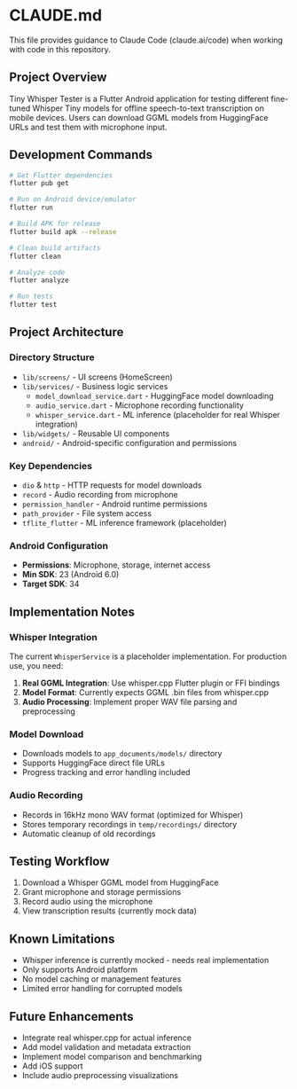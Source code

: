 # CLAUDE.md

This file provides guidance to Claude Code (claude.ai/code) when working with code in this repository.

## Project Overview

Tiny Whisper Tester is a Flutter Android application for testing different fine-tuned Whisper Tiny models for offline speech-to-text transcription on mobile devices. Users can download GGML models from HuggingFace URLs and test them with microphone input.

## Development Commands

```bash
# Get Flutter dependencies
flutter pub get

# Run on Android device/emulator
flutter run

# Build APK for release
flutter build apk --release

# Clean build artifacts
flutter clean

# Analyze code
flutter analyze

# Run tests
flutter test
```

## Project Architecture

### Directory Structure
- `lib/screens/` - UI screens (HomeScreen)
- `lib/services/` - Business logic services
  - `model_download_service.dart` - HuggingFace model downloading
  - `audio_service.dart` - Microphone recording functionality
  - `whisper_service.dart` - ML inference (placeholder for real Whisper integration)
- `lib/widgets/` - Reusable UI components
- `android/` - Android-specific configuration and permissions

### Key Dependencies
- `dio` & `http` - HTTP requests for model downloads
- `record` - Audio recording from microphone
- `permission_handler` - Android runtime permissions
- `path_provider` - File system access
- `tflite_flutter` - ML inference framework (placeholder)

### Android Configuration
- **Permissions**: Microphone, storage, internet access
- **Min SDK**: 23 (Android 6.0)
- **Target SDK**: 34

## Implementation Notes

### Whisper Integration
The current `WhisperService` is a placeholder implementation. For production use, you need:

1. **Real GGML Integration**: Use whisper.cpp Flutter plugin or FFI bindings
2. **Model Format**: Currently expects GGML .bin files from whisper.cpp
3. **Audio Processing**: Implement proper WAV file parsing and preprocessing

### Model Download
- Downloads models to `app_documents/models/` directory
- Supports HuggingFace direct file URLs
- Progress tracking and error handling included

### Audio Recording
- Records in 16kHz mono WAV format (optimized for Whisper)
- Stores temporary recordings in `temp/recordings/` directory
- Automatic cleanup of old recordings

## Testing Workflow

1. Download a Whisper GGML model from HuggingFace
2. Grant microphone and storage permissions
3. Record audio using the microphone
4. View transcription results (currently mock data)

## Known Limitations

- Whisper inference is currently mocked - needs real implementation
- Only supports Android platform
- No model caching or management features
- Limited error handling for corrupted models

## Future Enhancements

- Integrate real whisper.cpp for actual inference
- Add model validation and metadata extraction
- Implement model comparison and benchmarking
- Add iOS support
- Include audio preprocessing visualizations